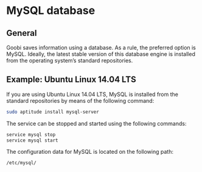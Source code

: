 # MySQL database

## **General**

Goobi saves information using a database. As a rule, the preferred option is MySQL. Ideally, the latest stable version of this database engine is installed from the operating system’s standard repositories.

## **Example: Ubuntu Linux 14.04 LTS**

If you are using Ubuntu Linux 14.04 LTS, MySQL is installed from the standard repositories by means of the following command:

```bash
sudo aptitude install mysql-server
```

The service can be stopped and started using the following commands:

```bash
service mysql stop
service mysql start
```

The configuration data for MySQL is located on the following path:

```bash
/etc/mysql/
```